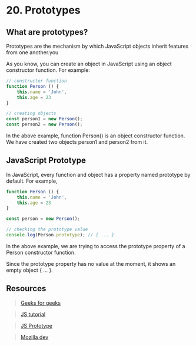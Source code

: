# 20. Prototypes
## What are prototypes?
Prototypes are the mechanism by which JavaScript objects inherit features from one another.you

As you know, you can create an object in JavaScript using an object constructor function. For example:
```javascript
// constructor function
function Person () {
    this.name = 'John',
    this.age = 23
}

// creating objects
const person1 = new Person();
const person2 = new Person();
```

In the above example, function Person() is an object constructor function. We have created two objects person1 and person2 from it.

## JavaScript Prototype
In JavaScript, every function and object has a property named prototype by default. For example,
```javascript
function Person () {
    this.name = 'John',
    this.age = 23
}

const person = new Person();

// checking the prototype value
console.log(Person.prototype); // { ... }
```

In the above example, we are trying to access the prototype property of a Person constructor function.

Since the prototype property has no value at the moment, it shows an empty object { ... }.

## Resources
>[Geeks for geeks ](https://www.geeksforgeeks.org/prototype-in-javascript/)

>[JS tutorial](https://www.tutorialsteacher.com/javascript/prototype-in-javascript)

>[JS Prototype](https://www.tutorialsteacher.com/javascript/prototype-in-javascript)

>[Mozilla dev](https://developer.mozilla.org/en-US/docs/Learn/JavaScript/Objects/Object_prototypes)

